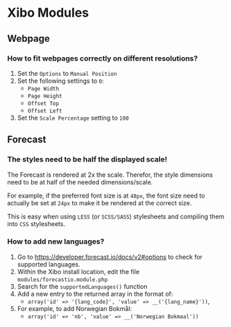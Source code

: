 ﻿# Xibo Modules #


## Webpage ##

### How to fit webpages correctly on different resolutions? ###

1. Set the `Options` to `Manual Position`
2. Set the following settings to `0`:
    * `Page Width`
    * `Page Height`
    * `Offset Top`
    * `Offset Left`
3. Set the `Scale Percentage` setting to `100`

## Forecast ##

### The styles need to be half the displayed scale! ###

The Forecast is rendered at 2x the scale. Therefor, the style dimensions need 
to be at half of the needed dimensions/scale.

For example, if the preferred font size is at `48px`, the font size need to 
actually be set at `24px` to make it be rendered at the correct size.

This is easy when using `LESS` (or `SCSS/SASS`) stylesheets and 
compiling them into `CSS` stylesheets.

### How to add new languages? ###

1. Go to <https://developer.forecast.io/docs/v2#options> to check for supported
   languages.
2. Within the Xibo install location, edit the file `modules/forecastio.module.php`
3. Search for the `supportedLanguages()` function
4. Add a new entry to the returned array in the format of:
    * `array('id' => '{lang_code}', 'value' => __('{lang_name}'))`,
5. For example, to add Norwegian Bokmål:
    * `array('id' => 'nb', 'value' => __('Norwegian Bokmaal'))`
